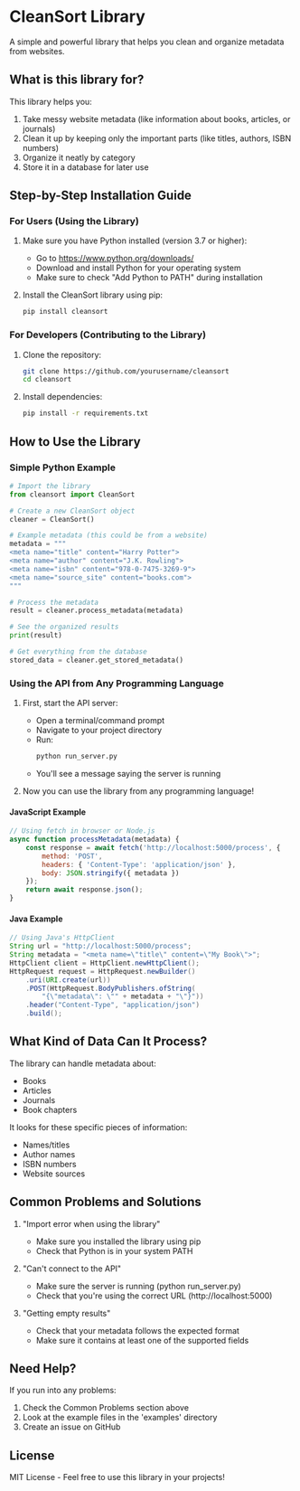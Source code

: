 # CleanSort Library

A simple and powerful library that helps you clean and organize metadata from websites.

## What is this library for?

This library helps you:
1. Take messy website metadata (like information about books, articles, or journals)
2. Clean it up by keeping only the important parts (like titles, authors, ISBN numbers)
3. Organize it neatly by category
4. Store it in a database for later use

## Step-by-Step Installation Guide

### For Users (Using the Library)

1. Make sure you have Python installed (version 3.7 or higher):
   - Go to https://www.python.org/downloads/
   - Download and install Python for your operating system
   - Make sure to check "Add Python to PATH" during installation

2. Install the CleanSort library using pip:
   ```bash
   pip install cleansort
   ```

### For Developers (Contributing to the Library)

1. Clone the repository:
   ```bash
   git clone https://github.com/yourusername/cleansort
   cd cleansort
   ```

2. Install dependencies:
   ```bash
   pip install -r requirements.txt
   ```

## How to Use the Library

### Simple Python Example
```python
# Import the library
from cleansort import CleanSort

# Create a new CleanSort object
cleaner = CleanSort()

# Example metadata (this could be from a website)
metadata = """
<meta name="title" content="Harry Potter">
<meta name="author" content="J.K. Rowling">
<meta name="isbn" content="978-0-7475-3269-9">
<meta name="source_site" content="books.com">
"""

# Process the metadata
result = cleaner.process_metadata(metadata)

# See the organized results
print(result)

# Get everything from the database
stored_data = cleaner.get_stored_metadata()
```

### Using the API from Any Programming Language

1. First, start the API server:
   - Open a terminal/command prompt
   - Navigate to your project directory
   - Run:
     ```bash
     python run_server.py
     ```
   - You'll see a message saying the server is running

2. Now you can use the library from any programming language!

#### JavaScript Example
```javascript
// Using fetch in browser or Node.js
async function processMetadata(metadata) {
    const response = await fetch('http://localhost:5000/process', {
        method: 'POST',
        headers: { 'Content-Type': 'application/json' },
        body: JSON.stringify({ metadata })
    });
    return await response.json();
}
```

#### Java Example
```java
// Using Java's HttpClient
String url = "http://localhost:5000/process";
String metadata = "<meta name=\"title\" content=\"My Book\">";
HttpClient client = HttpClient.newHttpClient();
HttpRequest request = HttpRequest.newBuilder()
    .uri(URI.create(url))
    .POST(HttpRequest.BodyPublishers.ofString(
        "{\"metadata\": \"" + metadata + "\"}"))
    .header("Content-Type", "application/json")
    .build();
```

## What Kind of Data Can It Process?

The library can handle metadata about:
- Books
- Articles
- Journals
- Book chapters

It looks for these specific pieces of information:
- Names/titles
- Author names
- ISBN numbers
- Website sources

## Common Problems and Solutions

1. "Import error when using the library"
   - Make sure you installed the library using pip
   - Check that Python is in your system PATH

2. "Can't connect to the API"
   - Make sure the server is running (python run_server.py)
   - Check that you're using the correct URL (http://localhost:5000)

3. "Getting empty results"
   - Check that your metadata follows the expected format
   - Make sure it contains at least one of the supported fields

## Need Help?

If you run into any problems:
1. Check the Common Problems section above
2. Look at the example files in the 'examples' directory
3. Create an issue on GitHub

## License

MIT License - Feel free to use this library in your projects!